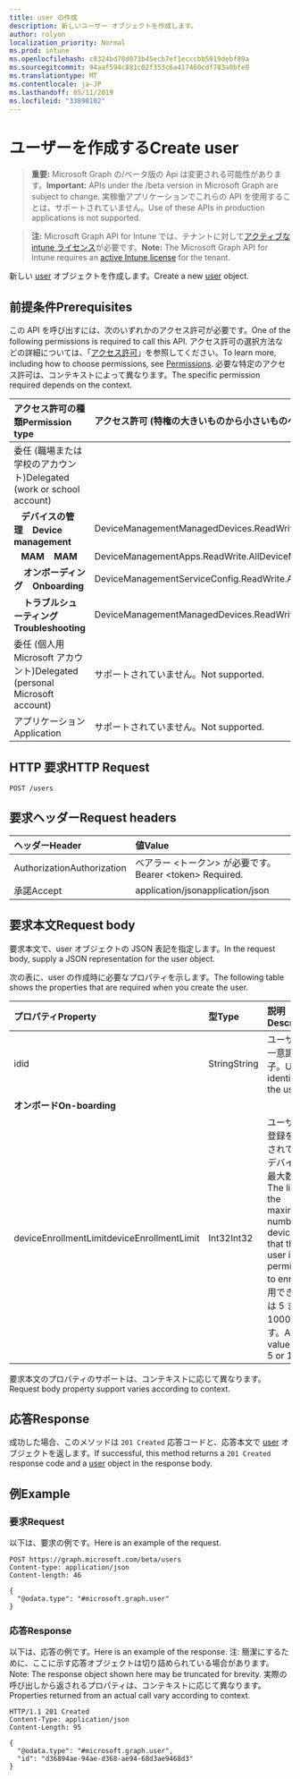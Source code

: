 ```yaml
---
title: user の作成
description: 新しいユーザー オブジェクトを作成します。
author: rolyon
localization_priority: Normal
ms.prod: intune
ms.openlocfilehash: c8324bd70d073b45ecb7ef1ecccbb5019debf89a
ms.sourcegitcommit: 94aaf594c881c02f353c6a417460cdf783a0bfe0
ms.translationtype: MT
ms.contentlocale: ja-JP
ms.lasthandoff: 05/11/2019
ms.locfileid: "33898102"
---
```

# <a name="create-user"></a><span data-ttu-id="afe81-103">ユーザーを作成する</span><span class="sxs-lookup"><span data-stu-id="afe81-103">Create user</span></span>

> <span data-ttu-id="afe81-104">**重要:** Microsoft Graph の/ベータ版の Api は変更される可能性があります。</span><span class="sxs-lookup"><span data-stu-id="afe81-104">**Important:** APIs under the /beta version in Microsoft Graph are subject to change.</span></span> <span data-ttu-id="afe81-105">実稼働アプリケーションでこれらの API を使用することは、サポートされていません。</span><span class="sxs-lookup"><span data-stu-id="afe81-105">Use of these APIs in production applications is not supported.</span></span>

> <span data-ttu-id="afe81-106">**注:** Microsoft Graph API for Intune では、テナントに対して[アクティブな intune ライセンス](https://go.microsoft.com/fwlink/?linkid=839381)が必要です。</span><span class="sxs-lookup"><span data-stu-id="afe81-106">**Note:** The Microsoft Graph API for Intune requires an [active Intune license](https://go.microsoft.com/fwlink/?linkid=839381) for the tenant.</span></span>

<span data-ttu-id="afe81-107">新しい [user](../resources/intune-shared-user.md) オブジェクトを作成します。</span><span class="sxs-lookup"><span data-stu-id="afe81-107">Create a new [user](../resources/intune-shared-user.md) object.</span></span>

## <a name="prerequisites"></a><span data-ttu-id="afe81-108">前提条件</span><span class="sxs-lookup"><span data-stu-id="afe81-108">Prerequisites</span></span>

<span data-ttu-id="afe81-109">この API を呼び出すには、次のいずれかのアクセス許可が必要です。</span><span class="sxs-lookup"><span data-stu-id="afe81-109">One of the following permissions is required to call this API.</span></span> <span data-ttu-id="afe81-110">アクセス許可の選択方法などの詳細については、「[アクセス許可](/graph/permissions-reference)」を参照してください。</span><span class="sxs-lookup"><span data-stu-id="afe81-110">To learn more, including how to choose permissions, see [Permissions](/graph/permissions-reference).</span></span>  <span data-ttu-id="afe81-111">必要な特定のアクセス許可は、コンテキストによって異なります。</span><span class="sxs-lookup"><span data-stu-id="afe81-111">The specific permission required depends on the context.</span></span>

|<span data-ttu-id="afe81-112">アクセス許可の種類</span><span class="sxs-lookup"><span data-stu-id="afe81-112">Permission type</span></span>|<span data-ttu-id="afe81-113">アクセス許可 (特権の大きいものから小さいものへ)</span><span class="sxs-lookup"><span data-stu-id="afe81-113">Permissions (from most to least privileged)</span></span>|
|:---|:---|
|<span data-ttu-id="afe81-114">委任 (職場または学校のアカウント)</span><span class="sxs-lookup"><span data-stu-id="afe81-114">Delegated (work or school account)</span></span>||
| <span data-ttu-id="afe81-115">&nbsp;&nbsp; **デバイスの管理**</span><span class="sxs-lookup"><span data-stu-id="afe81-115">&nbsp; &nbsp; **Device management**</span></span> | <span data-ttu-id="afe81-116">DeviceManagementManagedDevices.ReadWrite.All</span><span class="sxs-lookup"><span data-stu-id="afe81-116">DeviceManagementManagedDevices.ReadWrite.All</span></span>|
| <span data-ttu-id="afe81-117">&nbsp;&nbsp; **MAM**</span><span class="sxs-lookup"><span data-stu-id="afe81-117">&nbsp; &nbsp; **MAM**</span></span> | <span data-ttu-id="afe81-118">DeviceManagementApps.ReadWrite.All</span><span class="sxs-lookup"><span data-stu-id="afe81-118">DeviceManagementApps.ReadWrite.All</span></span>|
| <span data-ttu-id="afe81-119">&nbsp; &nbsp; **オンボーディング**</span><span class="sxs-lookup"><span data-stu-id="afe81-119">&nbsp; &nbsp; **Onboarding**</span></span> | <span data-ttu-id="afe81-120">DeviceManagementServiceConfig.ReadWrite.All</span><span class="sxs-lookup"><span data-stu-id="afe81-120">DeviceManagementServiceConfig.ReadWrite.All</span></span>|
| <span data-ttu-id="afe81-121">&nbsp; &nbsp; **トラブルシューティング**</span><span class="sxs-lookup"><span data-stu-id="afe81-121">&nbsp; &nbsp; **Troubleshooting**</span></span> | <span data-ttu-id="afe81-122">DeviceManagementManagedDevices.ReadWrite.All</span><span class="sxs-lookup"><span data-stu-id="afe81-122">DeviceManagementManagedDevices.ReadWrite.All</span></span>|
|<span data-ttu-id="afe81-123">委任 (個人用 Microsoft アカウント)</span><span class="sxs-lookup"><span data-stu-id="afe81-123">Delegated (personal Microsoft account)</span></span>|<span data-ttu-id="afe81-124">サポートされていません。</span><span class="sxs-lookup"><span data-stu-id="afe81-124">Not supported.</span></span>|
|<span data-ttu-id="afe81-125">アプリケーション</span><span class="sxs-lookup"><span data-stu-id="afe81-125">Application</span></span>|<span data-ttu-id="afe81-126">サポートされていません。</span><span class="sxs-lookup"><span data-stu-id="afe81-126">Not supported.</span></span>|

## <a name="http-request"></a><span data-ttu-id="afe81-127">HTTP 要求</span><span class="sxs-lookup"><span data-stu-id="afe81-127">HTTP Request</span></span>

<!-- {
  "blockType": "ignored"
}
-->
``` http
POST /users
```

## <a name="request-headers"></a><span data-ttu-id="afe81-128">要求ヘッダー</span><span class="sxs-lookup"><span data-stu-id="afe81-128">Request headers</span></span>

|<span data-ttu-id="afe81-129">ヘッダー</span><span class="sxs-lookup"><span data-stu-id="afe81-129">Header</span></span>|<span data-ttu-id="afe81-130">値</span><span class="sxs-lookup"><span data-stu-id="afe81-130">Value</span></span>|
|:---|:---|
|<span data-ttu-id="afe81-131">Authorization</span><span class="sxs-lookup"><span data-stu-id="afe81-131">Authorization</span></span>|<span data-ttu-id="afe81-132">ベアラー &lt;トークン&gt; が必要です。</span><span class="sxs-lookup"><span data-stu-id="afe81-132">Bearer &lt;token&gt; Required.</span></span>|
|<span data-ttu-id="afe81-133">承諾</span><span class="sxs-lookup"><span data-stu-id="afe81-133">Accept</span></span>|<span data-ttu-id="afe81-134">application/json</span><span class="sxs-lookup"><span data-stu-id="afe81-134">application/json</span></span>|

## <a name="request-body"></a><span data-ttu-id="afe81-135">要求本文</span><span class="sxs-lookup"><span data-stu-id="afe81-135">Request body</span></span>

<span data-ttu-id="afe81-136">要求本文で、user オブジェクトの JSON 表記を指定します。</span><span class="sxs-lookup"><span data-stu-id="afe81-136">In the request body, supply a JSON representation for the user object.</span></span>

<span data-ttu-id="afe81-137">次の表に、user の作成時に必要なプロパティを示します。</span><span class="sxs-lookup"><span data-stu-id="afe81-137">The following table shows the properties that are required when you create the user.</span></span>

|<span data-ttu-id="afe81-138">プロパティ</span><span class="sxs-lookup"><span data-stu-id="afe81-138">Property</span></span>|<span data-ttu-id="afe81-139">型</span><span class="sxs-lookup"><span data-stu-id="afe81-139">Type</span></span>|<span data-ttu-id="afe81-140">説明</span><span class="sxs-lookup"><span data-stu-id="afe81-140">Description</span></span>|
|:---|:---|:---|
|<span data-ttu-id="afe81-141">id</span><span class="sxs-lookup"><span data-stu-id="afe81-141">id</span></span>|<span data-ttu-id="afe81-142">String</span><span class="sxs-lookup"><span data-stu-id="afe81-142">String</span></span>|<span data-ttu-id="afe81-143">ユーザーの一意識別子。</span><span class="sxs-lookup"><span data-stu-id="afe81-143">Unique identifier of the user.</span></span>|
|<span data-ttu-id="afe81-144">**オンボード**</span><span class="sxs-lookup"><span data-stu-id="afe81-144">**On-boarding**</span></span>||
|<span data-ttu-id="afe81-145">deviceEnrollmentLimit</span><span class="sxs-lookup"><span data-stu-id="afe81-145">deviceEnrollmentLimit</span></span>|<span data-ttu-id="afe81-146">Int32</span><span class="sxs-lookup"><span data-stu-id="afe81-146">Int32</span></span>|<span data-ttu-id="afe81-147">ユーザーが登録を許可されているデバイスの最大数。</span><span class="sxs-lookup"><span data-stu-id="afe81-147">The limit on the maximum number of devices that the user is permitted to enroll.</span></span> <span data-ttu-id="afe81-148">使用できる値は 5 または 1000 です。</span><span class="sxs-lookup"><span data-stu-id="afe81-148">Allowed values are 5 or 1000.</span></span>|

<span data-ttu-id="afe81-149">要求本文のプロパティのサポートは、コンテキストに応じて異なります。</span><span class="sxs-lookup"><span data-stu-id="afe81-149">Request body property support varies according to context.</span></span>

## <a name="response"></a><span data-ttu-id="afe81-150">応答</span><span class="sxs-lookup"><span data-stu-id="afe81-150">Response</span></span>

<span data-ttu-id="afe81-151">成功した場合、このメソッドは `201 Created` 応答コードと、応答本文で [user](../resources/intune-shared-user.md) オブジェクトを返します。</span><span class="sxs-lookup"><span data-stu-id="afe81-151">If successful, this method returns a `201 Created` response code and a [user](../resources/intune-shared-user.md) object in the response body.</span></span>

## <a name="example"></a><span data-ttu-id="afe81-152">例</span><span class="sxs-lookup"><span data-stu-id="afe81-152">Example</span></span>

### <a name="request"></a><span data-ttu-id="afe81-153">要求</span><span class="sxs-lookup"><span data-stu-id="afe81-153">Request</span></span>

<span data-ttu-id="afe81-154">以下は、要求の例です。</span><span class="sxs-lookup"><span data-stu-id="afe81-154">Here is an example of the request.</span></span>

``` http
POST https://graph.microsoft.com/beta/users
Content-type: application/json
Content-length: 46

{
  "@odata.type": "#microsoft.graph.user"
}
```

### <a name="response"></a><span data-ttu-id="afe81-155">応答</span><span class="sxs-lookup"><span data-stu-id="afe81-155">Response</span></span>

<span data-ttu-id="afe81-156">以下は、応答の例です。</span><span class="sxs-lookup"><span data-stu-id="afe81-156">Here is an example of the response.</span></span> <span data-ttu-id="afe81-157">注: 簡潔にするために、ここに示す応答オブジェクトは切り詰められている場合があります。</span><span class="sxs-lookup"><span data-stu-id="afe81-157">Note: The response object shown here may be truncated for brevity.</span></span> <span data-ttu-id="afe81-158">実際の呼び出しから返されるプロパティは、コンテキストに応じて異なります。</span><span class="sxs-lookup"><span data-stu-id="afe81-158">Properties returned from an actual call vary according to context.</span></span>

``` http
HTTP/1.1 201 Created
Content-Type: application/json
Content-Length: 95

{
  "@odata.type": "#microsoft.graph.user",
  "id": "d36894ae-94ae-d368-ae94-68d3ae9468d3"
}
```



